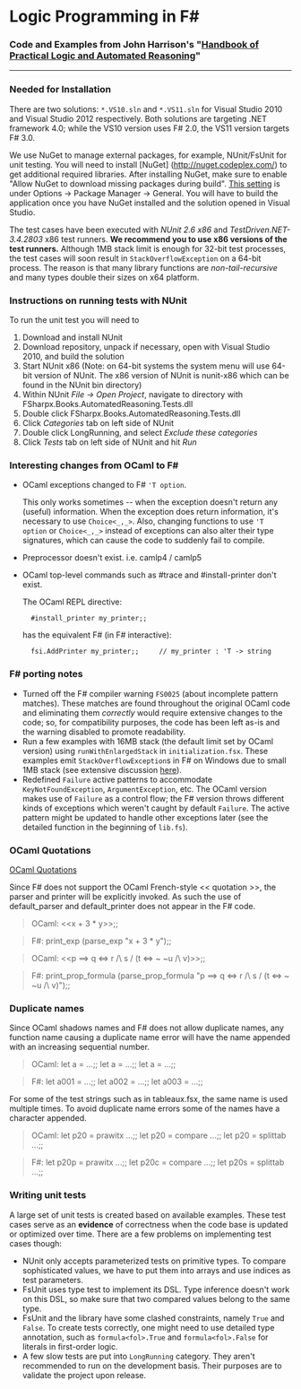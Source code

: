 Logic Programming in F#
===
### Code and Examples from John Harrison's "[Handbook of Practical Logic and Automated Reasoning](https://www.cl.cam.ac.uk/~jrh13/atp/index.html)"

---

### Needed for Installation ###

There are two solutions: `*.VS10.sln` and `*.VS11.sln` for Visual Studio 2010 and Visual Studio 2012 respectively.
Both solutions are targeting .NET framework 4.0; while the VS10 version uses F# 2.0, the VS11 version targets F# 3.0.

We use NuGet to manage external packages, for example, NUnit/FsUnit for unit testing.
You will need to install [NuGet] (http://nuget.codeplex.com/) to get additional required libraries. 
After installing NuGet, make sure to enable "Allow NuGet to download missing packages during build". 
[This setting](http://docs.nuget.org/docs/workflows/using-nuget-without-committing-packages) is under Options -> Package Manager -> General.
You will have to build the application once you have NuGet installed and the solution opened in Visual Studio.

The test cases have been executed with *NUnit 2.6 x86* and *TestDriven.NET-3.4.2803* x86 test runners. 
**We recommend you to use x86 versions of the test runners.** 
Although 1MB stack limit is enough for 32-bit test processes, the test cases will soon result in `StackOverflowException` on a 64-bit process. 
The reason is that many library functions are *non-tail-recursive* and many types double their sizes on x64 platform.

### Instructions on running tests with NUnit ###

To run the unit test you will need to

1. Download and install NUnit
2. Download repository, unpack if necessary, open with Visual Studio 2010, and build the solution
4. Start NUnit x86 (Note: on 64-bit systems the system menu will use 64-bit version of NUnit. 
   The x86 version of NUnit is nunit-x86 which can be found in the NUnit bin directory)
5. Within NUnit *File -> Open Project*, navigate to directory with FSharpx.Books.AutomatedReasoning.Tests.dll
6. Double click FSharpx.Books.AutomatedReasoning.Tests.dll
9. Click *Categories* tab on left side of NUnit
10. Double click LongRunning, and select *Exclude these categories*
13. Click *Tests* tab on left side of NUnit and hit *Run*



### Interesting changes from OCaml to F# ###

- OCaml exceptions changed to F# `'T option`.
  
    This only works sometimes -- when the exception doesn't return any (useful) information. When the exception does return information, it's necessary to use `Choice<_,_>`. Also, changing functions to use `'T option` or `Choice<_,_>` instead of exceptions can also alter their type signatures, which can cause the code to suddenly fail to compile.
- Preprocessor doesn't exist. i.e. camlp4 / camlp5
- OCaml top-level commands such as #trace and #install-printer don't exist.

	The OCaml REPL directive:

		#install_printer my_printer;;

	has the equivalent F# (in F# interactive):

		fsi.AddPrinter my_printer;;		// my_printer : 'T -> string

### F# porting notes ###
 - Turned off the F# compiler warning `FS0025` (about incomplete pattern matches). These matches are found throughout the original OCaml code and eliminating them *correctly* would require extensive changes to the code; so, for compatibility purposes, the code has been left as-is and the warning disabled to promote readability.
 - Run a few examples with 16MB stack (the default limit set by OCaml version) using `runWithEnlargedStack` in `initialization.fsx`. 
These examples emit `StackOverflowException`s in F# on Windows due to small 1MB stack (see extensive discussion [here](http://stackoverflow.com/questions/7947446/why-does-f-impose-a-low-limit-on-stack-size)).
 - Redefined `Failure` active patterns to accommodate `KeyNotFoundException`, `ArgumentException`, etc. The OCaml version makes use of `Failure` as a control flow; the F# version throws different kinds of exceptions which weren't caught by default `Failure`. The active pattern might be updated to handle other exceptions later (see the detailed function in the beginning of `lib.fs`).

### OCaml Quotations

[OCaml Quotations](http://caml.inria.fr/pub/docs/tutorial-camlp4/tutorial004.html)

Since F# does not support the OCaml French-style \<\< quotation \>\>,
the parser and printer will be explicitly invoked. As such the use of 
default_parser and default_printer does not appear in the F# code.

> OCaml: \<\<x + 3 * y\>\>;;

> F#: print_exp (parse_exp "x + 3 * y");;

> OCaml: \<\<p ==> q <=> r /\ s \/ (t <=> ~ ~u /\ v)\>\>;;

> F#: print_prop_formula (parse_prop_formula "p ==> q <=> r /\ s \/ (t <=> ~ ~u /\ v)");;

### Duplicate names

Since OCaml shadows names and F# does not allow duplicate names, any function name causing a duplicate name error will have the name appended with an increasing sequential number.

> OCaml:  let a = ...;; let a = ...;; let a = ...;;

> F#: let a001 = ...;; let a002 = ...;; let a003 = ...;;

For some of the test strings such as in tableaux.fsx, the same name is used multiple times. To avoid duplicate name errors some of the names have a character appended.

> OCaml: let p20 = prawitx ...;; let p20 = compare ...;;  let p20 = splittab ...;;

> F#:   let p20p = prawitx ...;; let p20c = compare ...;; let p20s = splittab ...;;

 
### Writing unit tests ###
A large set of unit tests is created based on available examples. 
These test cases serve as an **evidence** of correctness when the code base is updated or optimized over time. 
There are a few problems on implementing test cases though:
 - NUnit only accepts parameterized tests on primitive types. To compare sophisticated values, we have to put them into arrays and use indices as test parameters.
 - FsUnit uses type test to implement its DSL. Type inference doesn't work on this DSL, so make sure that two compared values belong to the same type.
 - FsUnit and the library have some clashed constraints, namely `True` and `False`. To create tests correctly, one might need to use detailed type annotation, such as `formula<fol>.True` and `formula<fol>.False` for literals in first-order logic.
 - A few slow tests are put into `LongRunning` category. They aren't recommended to run on the development basis. Their purposes are to validate the project upon release.
